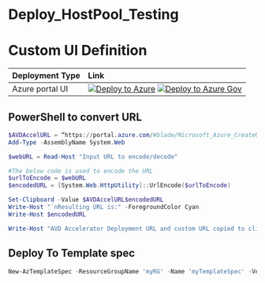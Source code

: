 # Deploy_HostPool_Testing

# Custom UI Definition

| Deployment Type | Link |
|:--|:--|
| Azure portal UI |[![Deploy to Azure](https://aka.ms/deploytoazurebutton)](https://portal.azure.com/#blade/Microsoft_Azure_CreateUIDef/CustomDeploymentBlade/uri/https%3A%2F%2Fraw.githubusercontent.com%2FJCoreMS%2FUSMC_HostPool%2Fmain%2Fworkload%2Farm%2Fdeploy-baseline.json/uiFormDefinitionUri/https%3A%2F%2Fraw.githubusercontent.com%2FAzure%2Favdaccelerator%2Fmain%2Fworkload%2Fportal-ui%2Fportal-ui-baseline.json) [![Deploy to Azure Gov](https://aka.ms/deploytoazuregovbutton)](https://portal.azure.us/#blade/Microsoft_Azure_CreateUIDef/CustomDeploymentBlade/uri/https%3A%2F%2Fraw.githubusercontent.com%2FJCoreMS%2FUSMC_HostPool%2Fmain%2Fworkload%2Farm%2Fdeploy-baseline.json/uiFormDefinitionUri/https%3A%2F%2Fraw.githubusercontent.com%2FAzure%2Favdaccelerator%2Fmain%2Fworkload%2Fportal-ui%2Fportal-ui-baseline.json)|


## PowerShell to convert URL
```Powershell
$AVDAccelURL = “https://portal.azure.com/#blade/Microsoft_Azure_CreateUIDef/CustomDeploymentBlade/uri/https%3A%2F%2Fraw.githubusercontent.com%2FAzure%2Favdaccelerator%2Fmain%2Fworkload%2Farm%2Fdeploy-baseline.json/uiFormDefinitionUri/”
Add-Type -AssemblyName System.Web

$webURL = Read-Host "Input URL to encode/decode" 

#The below code is used to encode the URL
$urlToEncode = $webURL
$encodedURL = [System.Web.HttpUtility]::UrlEncode($urlToEncode) 

Set-Clipboard -Value $AVDAccelURL$encodedURL
Write-Host "`nResulting URL is:" -ForegroundColor Cyan
Write-Host $encodedURL

Write-Host "AVD Accelerator Deployment URL and custom URL copied to clipboard!" -ForegroundColor Yellow 
```
## Deploy To Template spec

```PowerShell
New-AzTemplateSpec -ResourceGroupName 'myRG' -Name 'myTemplateSpec' -Version 'v2.0' -Location 'West US' -TemplateFile 'myTemplateContent.json' --UIFormDefinitionFile 'myUIDefinition.json'
```
